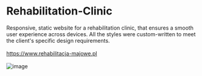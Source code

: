 # Rehabilitation-Clinic
Responsive, static website for a rehabilitation clinic, that ensures a smooth user experience across devices. All the styles were custom-written to meet the client's specific design requirements.\
\
https://www.rehabilitacja-majowe.pl \
\
![image](https://github.com/user-attachments/assets/9368228b-cfb3-4952-bb15-63316588502f)
